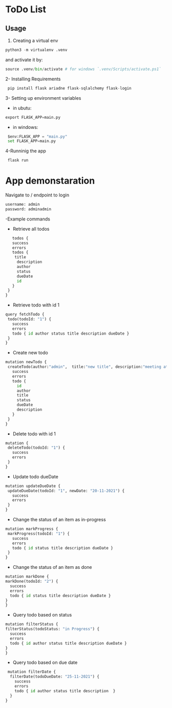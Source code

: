 # ToDo List
Usage
------------------------

1. Creating a virtual env
```python
python3 -m virtualenv .venv
 ```
 and activate it by:
 ```python
 source .venv/bin/activate # for windows `.venv/Scripts/activate.ps1`
 ```
2- Installing Requirements

```python
 pip install flask ariadne flask-sqlalchemy flask-login
 ```
3- Setting up environment variables
-  in ubutu:
  ```python
  export FLASK_APP=main.py
 ```
-  in windows:

 ```python
  $env:FLASK_APP = "main.py"
  set FLASK_APP=main.py
 ```
4-Runninig the app
 ```python
  flask run
 ```
# App demonstaration
Navigate to / endpoint to login
 ```python
username: admin
password: adminadmin
 ```
-Example commands

- Retrieve all todos
 ```python
    todos {
    success
    errors
    todos {
     title
      description
      author
      status
      dueDate
      id
    }
  }
}
  ```
- Retrieve todo with id 1
 ```python
query fetchTodo {
  todo(todoId: "1") {
    success
    errors
    todo { id author status title description dueDate }
  }
}
  ```
- Create new todo
 ```python
 mutation newTodo {
  createTodo(author:"admin",  title:"new title", description:"meeting at 2", dueDate:"24-10-2021") {
    success
    errors
    todo {
      id
      author
      title
      status
      dueDate
      description
    }
  }
}
  ```
- Delete todo with id 1
 ```python
 mutation {
  deleteTodo(todoId: "1") {
    success
    errors
  }
}
  ```
- Update todo dueDate
 ```python
 mutation updateDueDate {
  updateDueDate(todoId: "1", newDate: "20-11-2021") {
    success
    errors
  }
}

  ```
- Change the status of an item as in-progress
 ```python
 mutation markProgress {
  markProgress(todoId: "1") {
    success
    errors
    todo { id status title description dueDate }
  }
}
  ```
 - Change the status of an item as done
  ```python
 mutation markDone {
  markDone(todoId: "2") {
    success
    errors
    todo { id status title description dueDate }
  }
}
  ```
 - Query todo based on status
  ```python
 mutation filterStatus {
  filterStatus(todoStatus: "in Progress") {
    success
    errors
    todo { id author status title description dueDate }
  }
}
  ```
- Query todo based on due date
```python
 mutation filterDate {
  filterDate(todoDueDate: "25-11-2021") {
    success
    errors
    todo { id author status title description  }
  }
}
  ```
